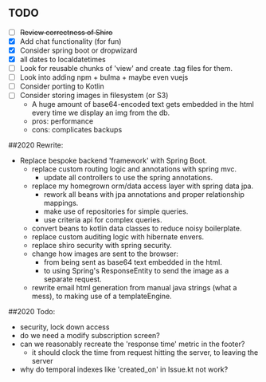 ## TODO

- [ ] ~~Review correctness of Shiro~~
- [x] Add chat functionality (for fun)
- [x] Consider spring boot or dropwizard
- [x] all dates to localdatetimes
- [ ] Look for reusable chunks of 'view' and create .tag files for them.
- [ ] Look into adding npm + bulma + maybe even vuejs
- [ ] Consider porting to Kotlin
- [ ] Consider storing images in filesystem (or S3)
    - A huge amount of base64-encoded text gets embedded in the html every time we display an img from the db.
    - pros: performance
    - cons: complicates backups

##2020 Rewrite:

- Replace bespoke backend 'framework' with Spring Boot.
    - replace custom routing logic and annotations with spring mvc.
        - update all controllers to use the spring annotations.
    - replace my homegrown orm/data access layer with spring data jpa.
        - rework all beans with jpa annotations and proper relationship mappings.
        - make use of repositories for simple queries.
        - use criteria api for complex queries.
    - convert beans to kotlin data classes to reduce noisy boilerplate.
    - replace custom auditing logic with hibernate envers.
    - replace shiro security with spring security.
    - change how images are sent to the browser:
        - from being sent as base64 text embedded in the html.
        - to using Spring's ResponseEntity to send the image as a separate request.
    - rewrite email html generation from manual java strings (what a mess), to making use of a templateEngine. 
    
##2020 Todo:
- security, lock down access
- do we need a modify subscription screen?
- can we reasonably recreate the 'response time' metric in the footer?
    - it should clock the time from request hitting the server, to leaving the server
- why do temporal indexes like 'created_on' in Issue.kt not work?